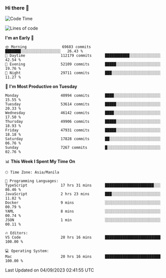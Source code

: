 ### Hi there 👋

<!--START_SECTION:waka-->
![Code Time](http://img.shields.io/badge/Code%20Time-4%2C287%20hrs%2053%20mins-blue)

![Lines of code](https://img.shields.io/badge/From%20Hello%20World%20I%27ve%20Written-104.7%20million%20lines%20of%20code-blue)

**I'm an Early 🐤** 

```text
🌞 Morning                69683 commits       ███████░░░░░░░░░░░░░░░░░░   26.43 % 
🌆 Daytime                112179 commits      ███████████░░░░░░░░░░░░░░   42.54 % 
🌃 Evening                52109 commits       █████░░░░░░░░░░░░░░░░░░░░   19.76 % 
🌙 Night                  29711 commits       ███░░░░░░░░░░░░░░░░░░░░░░   11.27 % 
```
📅 **I'm Most Productive on Tuesday** 

```text
Monday                   40994 commits       ████░░░░░░░░░░░░░░░░░░░░░   15.55 % 
Tuesday                  53614 commits       █████░░░░░░░░░░░░░░░░░░░░   20.33 % 
Wednesday                46142 commits       ████░░░░░░░░░░░░░░░░░░░░░   17.50 % 
Thursday                 49906 commits       █████░░░░░░░░░░░░░░░░░░░░   18.93 % 
Friday                   47931 commits       █████░░░░░░░░░░░░░░░░░░░░   18.18 % 
Saturday                 17828 commits       ██░░░░░░░░░░░░░░░░░░░░░░░   06.76 % 
Sunday                   7267 commits        █░░░░░░░░░░░░░░░░░░░░░░░░   02.76 % 
```


📊 **This Week I Spent My Time On** 

```text
🕑︎ Time Zone: Asia/Manila

💬 Programming Languages: 
TypeScript               17 hrs 31 mins      ██████████████████████░░░   86.46 % 
JavaScript               2 hrs 23 mins       ███░░░░░░░░░░░░░░░░░░░░░░   11.82 % 
Docker                   9 mins              ░░░░░░░░░░░░░░░░░░░░░░░░░   00.79 % 
YAML                     8 mins              ░░░░░░░░░░░░░░░░░░░░░░░░░   00.74 % 
JSON                     1 min               ░░░░░░░░░░░░░░░░░░░░░░░░░   00.11 % 

🔥 Editors: 
VS Code                  20 hrs 16 mins      █████████████████████████   100.00 % 

💻 Operating System: 
Mac                      20 hrs 16 mins      █████████████████████████   100.00 % 
```


 Last Updated on 04/09/2023 02:41:55 UTC
<!--END_SECTION:waka-->


<!--
**rad182/rad182** is a ✨ _special_ ✨ repository because its `README.md` (this file) appears on your GitHub profile.

Here are some ideas to get you started:

- 🔭 I’m currently working on ...
- 🌱 I’m currently learning ...
- 👯 I’m looking to collaborate on ...
- 🤔 I’m looking for help with ...
- 💬 Ask me about ...
- 📫 How to reach me: ...
- 😄 Pronouns: ...
- ⚡ Fun fact: ...
-->
